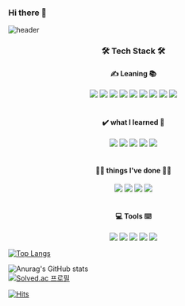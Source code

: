 ### Hi there 👋

![header](https://capsule-render.vercel.app/api?type=waving&color=gradient&customColorList=14&height=300&section=header&text=Welcome&fontAlignY=40&desc=Young's%20Github%20Profile&fontSize=90&descAlign=60&descSize=25&descAlignY=57&animation=twinkling)

<h3 align="center"><b>🛠 Tech Stack 🛠</b></h3>
<h4 align="center"><b>✍️ Leaning 📚</b></h4>
<div align="center">
<img src="https://img.shields.io/badge/apache-D22128?style=for-the-badge&logo=apache&logoColor=black">
<img src="https://img.shields.io/badge/html5-E34F26?style=for-the-badge&logo=html5&logoColor=white">
<img src="https://img.shields.io/badge/javascript-F7DF1E?style=for-the-badge&logo=javascript&logoColor=black">
<img src="https://img.shields.io/badge/vue.js-4FC08D?style=for-the-badge&logo=vue.js&logoColor=white">
<img src="https://img.shields.io/badge/node.js-339933?style=for-the-badge&logo=Node.js&logoColor=white">
<img src="https://img.shields.io/badge/css-1572B6?style=for-the-badge&logo=css3&logoColor=white">
<img src="https://img.shields.io/badge/mysql-4479A1?style=for-the-badge&logo=mysql&logoColor=white">
<img src="https://img.shields.io/badge/php-777BB4?style=for-the-badge&logo=php&logoColor=white">
<img src="https://img.shields.io/badge/bootstrap-7952B3?style=for-the-badge&logo=bootstrap&logoColor=white">

</div>
<br>

<h4 align="center"><b>✔️ what I learned 🏫</b></h4>
<div align="center">
<img src="https://img.shields.io/badge/c-A8B9CC?style=for-the-badge&logo=c&logoColor=black">
<img src="https://img.shields.io/badge/c++-00599C?style=for-the-badge&logo=c%2B%2B&logoColor=white">
<img src="https://img.shields.io/badge/python-3776AB?style=for-the-badge&logo=python&logoColor=white"> 
<img src="https://img.shields.io/badge/mysql-4479A1?style=for-the-badge&logo=mysql&logoColor=white">
<img src="https://img.shields.io/badge/java-007396?style=for-the-badge&logo=java&logoColor=white">
</div>
<br>
<h4 align="center"><b>🧜‍♀️ things I've done 🧚‍♀️</b></h4>
<div align="center">
<img src="https://img.shields.io/badge/tomcat-F8DC75?style=for-the-badge&logo=apachetomcat&logoColor=black">
<img src="https://img.shields.io/badge/firebase-FFCA28?style=for-the-badge&logo=firebase&logoColor=black">
<img src="https://img.shields.io/badge/node.js-339933?style=for-the-badge&logo=Node.js&logoColor=white">
<img src="https://img.shields.io/badge/react-61DAFB?style=for-the-badge&logo=react&logoColor=black">


</div>
<br>
<h4 align="center"><b>💻 Tools ⌨️</b></h4>
<div align="center">
<img src="https://img.shields.io/badge/android%20studio-3DDC84?style=for-the-badge&logo=androidstudio&logoColor=white">
<img src="https://img.shields.io/badge/visual%20studio%20code-007ACC?style=for-the-badge&logo=visualstudiocode&logoColor=white">
<img src="https://img.shields.io/badge/visual%20studio-5C2D91?style=for-the-badge&logo=visualstudio&logoColor=white">
<img src="https://img.shields.io/badge/eclipse-2C2255?style=for-the-badge&logo=eclipse&logoColor=white">
<img src="https://img.shields.io/badge/PyCharm-000000?style=for-the-badge&logo=PyCharm&logoColor=white">
 </div>

[![Top Langs](https://github-readme-stats.vercel.app/api/top-langs/?username=heart44&layout=compact&theme=&langs_count=5)](https://github.com/anuraghazra/github-readme-stats)

![Anurag's GitHub stats](https://github-readme-stats.vercel.app/api?username=WonYoung&theme=buefy&show_icons=true)
<br>
[![Solved.ac 프로필](http://mazassumnida.wtf/api/v2/generate_badge?boj=fighting0044)](https://solved.ac/fighting0044)

[![Hits](https://hits.seeyoufarm.com/api/count/incr/badge.svg?url=https%3A%2F%2Fgithub.com%2Fgjbae1212%2Fhit-counter&count_bg=%23A673F3&title_bg=%23868686&icon=postwoman.svg&icon_color=%23EAE9ED&title=hits&edge_flat=false)](https://github.com/heart44)

<!--
**heart44/heart44** is a ✨ _special_ ✨ repository because its `README.md` (this file) appears on your GitHub profile.

Here are some ideas to get you started:

- 🔭 I’m currently working on ...
- 🌱 I’m currently learning ...
- 👯 I’m looking to collaborate on ...
- 🤔 I’m looking for help with ...
- 💬 Ask me about ...
- 📫 How to reach me: ...
- 😄 Pronouns: ...
- ⚡ Fun fact: ...
-->

